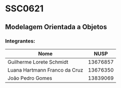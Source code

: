 # SSC0621
## Modelagem Orientada a Objetos

### Integrantes:

| Nome                          | NUSP      |
|-------------------------------|-----------|
| Guilherme Lorete Schmidt      | 13676857  |
| Luana Hartmann Franco da Cruz | 13676350  |
| João Pedro Gomes              | 13839069  |